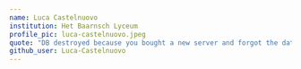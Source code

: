```yaml
---
name: Luca Castelnuovo
institution: Het Baarnsch Lyceum
profile_pic: luca-castelnuovo.jpeg
quote: "DB destroyed because you bought a new server and forgot the data was on the old server" 10/10 experience
github_user: Luca-Castelnuovo
---
```

